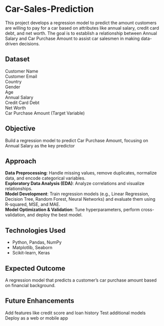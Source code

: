 # Car-Sales-Prediction
This project develops a regression model to predict the amount customers are willing to pay for a car based on attributes like annual salary, credit card debt, and net worth. The goal is to establish a relationship between Annual Salary and Car Purchase Amount to assist car salesmen in making data-driven decisions.

## Dataset
Customer Name <br>
Customer Email <br>
Country <br>
Gender <br>
Age <br>
Annual Salary <br>
Credit Card Debt <br>
Net Worth <br>
Car Purchase Amount (Target Variable) <br>

## Objective
Build a regression model to predict Car Purchase Amount, focusing on Annual Salary as the key predictor

## Approach
**Data Preprocessing**: Handle missing values, remove duplicates, normalize data, and encode categorical variables. <br>
**Exploratory Data Analysis (EDA)**: Analyze correlations and visualize relationships. <br> 
**Model Development**: Train regression models (e.g., Linear Regression, Decision Tree, Random Forest, Neural Networks) and evaluate them using R-squared, MSE, and MAE. <br>
**Model Optimization & Validation**: Tune hyperparameters, perform cross-validation, and deploy the best model.<br>

## Technologies Used
* Python, Pandas, NumPy<br>
* Matplotlib, Seaborn<br>
* Scikit-learn, Keras<br>

## Expected Outcome
A regression model that predicts a customer’s car purchase amount based on financial background.

## Future Enhancements
Add features like credit score and loan history
Test additional models
Deploy as a web or mobile app
